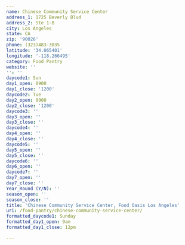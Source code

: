 ```yaml
---
name: Chinese Community Service Center
address_1: 1725 Beverly Blvd
address_2: Ste 1-B
city: Los Angeles
state: CA
zip: '90026'
phone: (323)483-3035
latitude: '34.065401'
longitude: '-118.266495'
category: Food Pantry
website: ''
'': ''
daycode1: Sun
day1_open: 0900
day1_close: '1200'
daycode2: Tue
day2_open: 0900
day2_close: '1200'
daycode3: ''
day3_open: ''
day3_close: ''
daycode4: ''
day4_open: ''
day4_close: ''
daycode5: ''
day5_open: ''
day5_close: ''
daycode6: ''
day6_open: ''
daycode7: ''
day7_open: ''
day7_close: ''
Year_Round (Y/N): ''
season_open: ''
season_close: ''
title: 'Chinese Community Service Center, Food Oasis Los Angeles'
uri: /food-pantry/chinese-community-service-center/
formatted_daycode1: Sunday
formatted_day1_open: 9am
formatted_day1_close: 12pm

---
```

